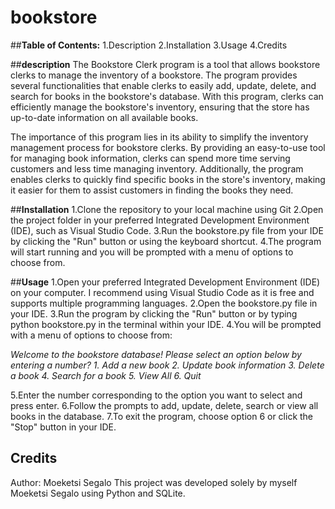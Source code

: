 # bookstore

##**Table of Contents:**
1.Description
2.Installation
3.Usage
4.Credits

##**description**
The Bookstore Clerk program is a tool that allows bookstore clerks to manage the inventory of a bookstore. The program provides several functionalities that enable clerks to easily add, update, delete, and search for books in the bookstore's database. With this program, clerks can efficiently manage the bookstore's inventory, ensuring that the store has up-to-date information on all available books.

The importance of this program lies in its ability to simplify the inventory management process for bookstore clerks. By providing an easy-to-use tool for managing book information, clerks can spend more time serving customers and less time managing inventory. Additionally, the program enables clerks to quickly find specific books in the store's inventory, making it easier for them to assist customers in finding the books they need.

##**Installation**
1.Clone the repository to your local machine using Git
2.Open the project folder in your preferred Integrated Development Environment (IDE), such as Visual Studio Code.
3.Run the bookstore.py file from your IDE by clicking the "Run" button or using the keyboard shortcut.
4.The program will start running and you will be prompted with a menu of options to choose from.

##**Usage**
1.Open your preferred Integrated Development Environment (IDE) on your computer. I recommend using Visual Studio Code as it is free and supports multiple programming languages.
2.Open the bookstore.py file in your IDE.
3.Run the program by clicking the "Run" button or by typing python bookstore.py in the terminal within your IDE.
4.You will be prompted with a menu of options to choose from:

*Welcome to the bookstore database!*
*Please select an option below by entering a number?*
*1. Add a new book*
*2. Update book information*
*3. Delete a book*
*4. Search for a book*
*5. View All*
*6. Quit*

5.Enter the number corresponding to the option you want to select and press enter.
6.Follow the prompts to add, update, delete, search or view all books in the database.
7.To exit the program, choose option 6 or click the "Stop" button in your IDE.

## Credits
Author: Moeketsi Segalo
This project was developed solely by myself Moeketsi Segalo using Python and SQLite.



